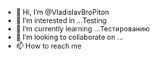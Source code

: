 - 👋 Hi, I’m @VladislavBroPiton
- 👀 I’m interested in ...Testing 
- 🌱 I’m currently learning ...Тестированию
- 💞️ I’m looking to collaborate on ...
- 📫 How to reach me  

<!---
VladislavBroPiton/VladislavBroPiton is a ✨ special ✨ repository because its `README.md` (this file) appears on your GitHub profile.
You can click the Preview link to take a look at your changes.
--->
